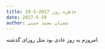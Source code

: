 ```yaml
---
title: خاطره روز 2017-5-19
date: 2017-5-19
author: شعبان محمد حسنی
---
```


امروزم یه روز عادی بود مثل روزای گذشته.
